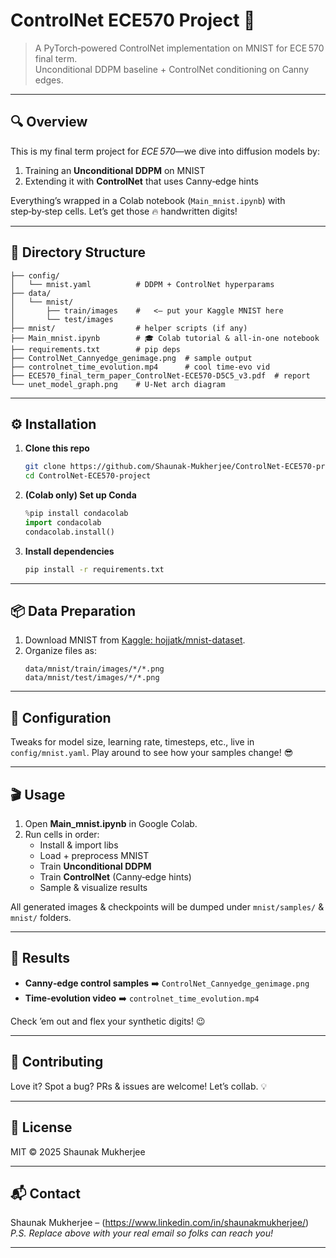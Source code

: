 # ControlNet ECE570 Project 🚀

> A PyTorch‑powered ControlNet implementation on MNIST for ECE 570 final term.  
> Unconditional DDPM baseline + ControlNet conditioning on Canny edges.  

---

## 🔍 Overview
This is my final term project for _ECE 570_—we dive into diffusion models by:
1. Training an **Unconditional DDPM** on MNIST  
2. Extending it with **ControlNet** that uses Canny‑edge hints  

Everything’s wrapped in a Colab notebook (`Main_mnist.ipynb`) with step‑by‑step cells. Let’s get those 🔥 handwritten digits!

---

## 📁 Directory Structure
```
├── config/
│   └── mnist.yaml          # DDPM + ControlNet hyperparams
├── data/
│   └── mnist/
│       ├── train/images    #   <– put your Kaggle MNIST here
│       └── test/images
├── mnist/                  # helper scripts (if any)
├── Main_mnist.ipynb        # 🎓 Colab tutorial & all-in-one notebook
├── requirements.txt        # pip deps
├── ControlNet_Cannyedge_genimage.png  # sample output
├── controlnet_time_evolution.mp4      # cool time‑evo vid
├── ECE570_final_term_paper_ControlNet-ECE570-D5C5_v3.pdf  # report
└── unet_model_graph.png    # U‑Net arch diagram
```

---

## ⚙️ Installation

1. **Clone this repo**
   ```bash
   git clone https://github.com/Shaunak-Mukherjee/ControlNet-ECE570-project.git
   cd ControlNet-ECE570-project
   ```
2. **(Colab only) Set up Conda**  
   ```python
   %pip install condacolab
   import condacolab
   condacolab.install()
   ```
3. **Install dependencies**
   ```bash
   pip install -r requirements.txt
   ```

---

## 📦 Data Preparation

1. Download MNIST from [Kaggle: hojjatk/mnist-dataset][kaggle-mnist].  
2. Organize files as:
   ```
   data/mnist/train/images/*/*.png
   data/mnist/test/images/*/*.png
   ```

---

## 🔧 Configuration

Tweaks for model size, learning rate, timesteps, etc., live in `config/mnist.yaml`. Play around to see how your samples change! 😎

---

## 🎬 Usage

1. Open **Main_mnist.ipynb** in Google Colab.  
2. Run cells in order:
   - Install & import libs  
   - Load + preprocess MNIST  
   - Train **Unconditional DDPM**  
   - Train **ControlNet** (Canny‑edge hints)  
   - Sample & visualize results  

All generated images & checkpoints will be dumped under `mnist/samples/` & `mnist/` folders.

---

## 🌟 Results

- **Canny‑edge control samples** ➡️ `ControlNet_Cannyedge_genimage.png`  
- **Time‑evolution video** ➡️ `controlnet_time_evolution.mp4`  

Check ’em out and flex your synthetic digits! 😉

---

## 🤝 Contributing

Love it? Spot a bug? PRs & issues are welcome! Let’s collab. 💡

---

## 📄 License

MIT © 2025 Shaunak Mukherjee

---

## 📬 Contact

Shaunak Mukherjee – (https://www.linkedin.com/in/shaunakmukherjee/)
_P.S. Replace above with your real email so folks can reach you!_  

---

[kaggle-mnist]: https://www.kaggle.com/datasets/hojjatk/mnist-dataset

